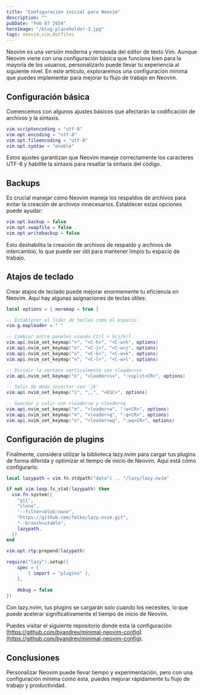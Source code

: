 ```yaml
---
title: "Configuración inicial para Neovim"
description: ""
pubDate: "Feb 07 2024"
heroImage: "/blog-placeholder-3.jpg"
tags: neovim,vim,dotfiles
---
```


Neovim es una versión moderna y renovada del editor de texto Vim.
Aunque Neovim viene con una configuración básica que funciona bien para la mayoría de los usuarios, personalizarlo puede llevar tu experiencia al siguiente nivel. 
En este artículo, exploraremos una configuración mínima que puedes implementar para mejorar tu flujo de trabajo en Neovim.


## Configuración básica

Comencemos con algunos ajustes básicos que afectarán la codificación de archivos y la sintaxis.

```lua
vim.scriptencoding = "utf-8"
vim.opt.encoding = "utf-8"
vim.opt.fileencoding = "utf-8"
vim.opt.syntax = "enable"

```

Estos ajustes garantizan que Neovim maneje correctamente los caracteres UTF-8 y habilite la sintaxis para resaltar la sintaxis del código.

## Backups

Es crucial manejar cómo Neovim maneja los respaldos de archivos para evitar la creación de archivos innecesarios. Establecer estas opciones puede ayudar:

```lua
vim.opt.backup = false
vim.opt.swapfile = false
vim.opt.writebackup = false 
```

Esto deshabilita la creación de archivos de respaldo y archivos de intercambio, lo que puede ser útil para mantener limpio tu espacio de trabajo.

## Atajos de teclado

Crear atajos de teclado puede mejorar enormemente tu eficiencia en Neovim. Aquí hay algunas asignaciones de teclas útiles:

```lua
local options = { noremap = true }

-- Establecer el líder de teclas como el espacio
vim.g.mapleader = " "

-- Cambiar entre paneles usando Ctrl + h/j/k/l
vim.api.nvim_set_keymap("n", "<C-h>", "<C-w>h", options)
vim.api.nvim_set_keymap("n", "<C-j>", "<C-w>j", options)
vim.api.nvim_set_keymap("n", "<C-k>", "<C-w>k", options)
vim.api.nvim_set_keymap("n", "<C-l>", "<C-w>l", options)

-- Dividir la ventana verticalmente con <leader>sv
vim.api.nvim_set_keymap("n", "<leader>sv", ":vsplit<CR>", options)

-- Salir de modo insertar con 'jk'
vim.api.nvim_set_keymap("i", ",,", "<ESC>", options)

-- Guardar y salir con <leader>w y <leader>q
vim.api.nvim_set_keymap("n", "<leader>w", ":w<CR>", options)
vim.api.nvim_set_keymap("n", "<leader>q", ":q<CR>", options)
vim.api.nvim_set_keymap("n", "<leader>wq", ":wq<CR>", options)
```


## Configuración de plugins

Finalmente, considera utilizar la biblioteca lazy.nvim para cargar tus plugins de forma diferida y optimizar el tiempo de inicio de Neovim. Aquí está cómo configurarlo:


```lua
local lazypath = vim.fn.stdpath("data") .. "/lazy/lazy.nvim"

if not vim.loop.fs_stat(lazypath) then
  vim.fn.system({
    "git",
    "clone",
    "--filter=blob:none",
    "https://github.com/folke/lazy.nvim.git",
    "--branch=stable",
    lazypath,
  })
end

vim.opt.rtp:prepend(lazypath)

require("lazy").setup({
	spec = {
		{ import = "plugins" },
	},
	
	debug = false
})
```

Con lazy.nvim, tus plugins se cargarán solo cuando los necesites, lo que puede acelerar significativamente el tiempo de inicio de Neovim.

Puedes visitar el siguiente repositorio donde esta la configuración [https://github.com/byandrev/minimal-neovim-config](https://github.com/byandrev/minimal-neovim-config).


## Conclusiones

Personalizar Neovim puede llevar tiempo y experimentación, pero con una configuración mínima como esta, puedes mejorar rápidamente tu flujo de trabajo y productividad.
